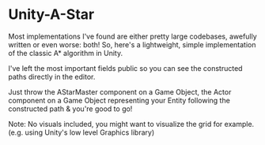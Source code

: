 # Unity-A-Star
Most implementations I've found are either pretty large codebases, awefully written or even worse: both!
So, here's a lightweight, simple implementation of the classic A* algorithm in Unity.

I've left the most important fields public so you can see the constructed paths directly in the editor.

Just throw the AStarMaster component on a Game Object, the Actor component on a Game Object representing your Entity following the constructed path & you're good to go!

Note: No visuals included, you might want to visualize the grid for example. (e.g. using Unity's low level Graphics library)

